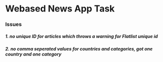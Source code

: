 # Webased News App Task #

### Issues

##### 1. no unique ID for articles which throws a warning for Flatlist unique id
##### 2. no comma seperated values for countries and categories, got one country and one category
